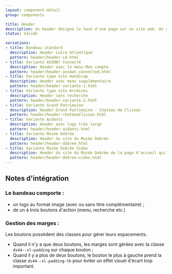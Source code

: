 ```yaml
---
layout: component-detail
group: components

title: Header
description: Un header désigne le haut d'une page sur un site web. On y retrouve le logo du site ainsi que le menu principal sous forme de munu appelé burger. C'est ce qui va permettre de capter l'attention des visiteurs et leur donner envie de rester sur le site puis de visiter les autres pages de ce même site.
status: Validé

variations:
- title: Bandeau standard
  description: Header Loire Atlantique
  pattern: header/header-LA.html
- title: Variante ASSMAT Connecté
  description: Header avec le menu Mon compte
  pattern: header/header-assmat-connected.html
- title: Variante type site Handicap
  description: Header avec menu supplémentaire
  pattern: header/header-variante-1.html
- title: Variante type site Archives
  description: Header sans recherche
  pattern: header/header-variante-2.html
- title: Variante Grand Patrimoine
  description: Header Grand Patrimoine - Chateau de Clisson
  pattern: header/header-chateauClisson.html
- title: Variante Aidants
  description: Header avec logo très large
  pattern: header/header-aidants.html  
- title: Variante Musée Dobrée
  description: Header du site du Musée Dobrée
  pattern: header/header-dobree.html  
- title: Variante Musée Dobrée Vidéo
  description: Header du site du Musée Dobrée de la page d'accueil qui est sur la vidéo
  pattern: header/header-dobree-video.html  
---
```


## Notes d'intégration

### Le bandeau comporte :

* un logo au format image (avec ou sans titre complémentaire) ;
* de un à trois boutons d'action (menu, recherche etc.)

### Gestion des marges :

Les boutons possèdent des classes pour gérer leurs espacements.
* Quand il n'y a que deux boutons, les marges sont gérées avec la classe `ds44--xl-padding` sur chaque bouton ;
* Quand il y a plus de deux boutons, le bouton le plus à gauche prend la classe `ds44--xl-padding-tb` pour éviter un effet visuel d'écart trop important.
